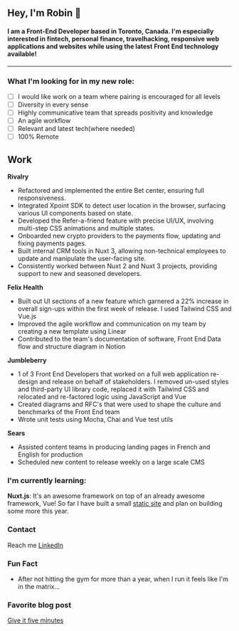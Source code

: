 ## Hey, I'm Robin 🐤

#### I am a Front-End Developer based in Toronto, Canada. I'm especially interested in fintech, personal finance,  travelhacking, responsive web applications and websites while using the latest Front End technology available!

---

### What I'm looking for in my new role:
- [ ]  I  would like work on a team where pairing is encouraged for all levels
- [ ]  Diversity in every sense
- [ ]  Highly communicative team that spreads positivity and knowledge
- [ ]  An agile workflow
- [ ]  Relevant and latest tech(where needed)
- [ ]  100% Remote 
## Work

**Rivalry**

- Refactored and implemented the entire Bet center, ensuring full responsiveness.
- Integrated Xpoint SDK to detect user location in the browser, surfacing various UI components based on state.
- Developed the Refer-a-friend feature with precise UI/UX, involving multi-step CSS animations and multiple states.
- Onboarded new crypto providers to the payments flow, updating and fixing payments pages.
- Built internal CRM tools in Nuxt 3, allowing non-technical employees to update and manipulate the user-facing site.
- Consistently worked between Nuxt 2 and Nuxt 3 projects, providing support to new and seasoned developers.

**Felix Health**

- Built out UI sections of a new feature which garnered a 22% increase in overall sign-ups within the first week of release. I used Tailwind CSS and Vue.js
  <br>
- Improved the agile workflow and communication on my team by creating a new template using Linear
  <br>
- Contributed to the team's documentation of software, Front End Data flow and structure diagram in Notion

**Jumbleberry**

- 1 of 3 Front End Developers that worked on a full web application re-design and release on behalf of stakeholders. I removed un-used styles and third-party UI library code, replaced it with Tailwind CSS and relocated and re-factored logic using JavaScript and Vue
  <br>
- Created diagrams and RFC's that were used to shape the culture and benchmarks of the Front End team
  <br>
- Wrote unit tests using Mocha, Chai and Vue test utils

**Sears**

- Assisted content teams in producing landing pages in French and English for production
  <br>
- Scheduled new content to release weekly on a large scale CMS

### I'm currently learning:
**Nuxt.js**: It's an awesome framework on top of an already awesome framework, Vue! So far I have built a small [static site](https://github.com/Robinhoeh/imperatore) and plan on building some more this year.

### Contact
Reach me [LinkedIn](https://www.linkedin.com/in/robin-watson-074aa345/)

### Fun Fact
- After not hitting the gym for more than a year, when I run it feels like I'm in the matrix...

### Favorite blog post
[Give it five minutes](https://signalvnoise.com/posts/3124-give-it-five-minutes)
<!--
**Robinhoeh/Robinhoeh** is a ✨ _special_ ✨ repository because its `README.md` (this file) appears on your GitHub profile.

Here are some ideas to get you started:

- 🔭 I’m currently working on ...
- 🌱 I’m currently learning ...
- 👯 I’m looking to collaborate on ...
- 🤔 I’m looking for help with ...
- 💬 Ask me about ...
- 📫 How to reach me: ...
- 😄 Pronouns: ...
- ⚡ Fun fact: ...
-->
